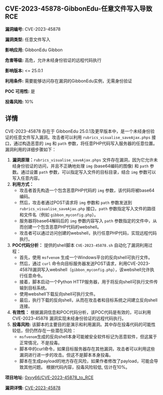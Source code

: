 ## CVE-2023-45878-GibbonEdu-任意文件写入导致RCE

**漏洞编号:** CVE-2023-45878

**漏洞类型:** 任意文件写入

**影响应用:** GibbonEdu Gibbon

**危害等级:** 高危，允许未经身份验证的远程代码执行

**影响版本:** <= 25.0.1

**利用条件:** 需要能够访问存在漏洞的GibbonEdu实例，无需身份验证

**POC 可用性:** 是

**投毒风险:** 10%

## 详情

CVE-2023-45878 存在于 GibbonEdu 25.0.1及更早版本中，是一个未经身份验证的任意文件写入漏洞。攻击者可以利用 `rubrics_visualise_saveAjax.phps` 接口，通过构造恶意的 `img` 和 `path` 参数，将任意PHP代码写入服务器的任意位置。漏洞利用的详细步骤如下：

1.  **漏洞原理：**`rubrics_visualise_saveAjax.phps` 文件存在漏洞，因为它允许未经身份验证的访问，并且不正确地处理 `img` (base64编码的图像) 和 `path` 参数。通过设置 `path` 参数，可以指定写入文件的目标目录，结合 `img` 参数可以写入任意内容。
2.  **利用方式：**
    *   攻击者首先构造一个包含恶意PHP代码的 `img` 参数，该代码将被base64编码。
    *   然后，攻击者通过POST请求将 `img` 参数和 `path` 参数发送到 `rubrics_visualise_saveAjax.php` 接口，`path` 参数指定写入文件的路径和文件名（例如 `gibbon_myconfig.php`）。
    *   服务器将base64解码后的 `img` 参数内容写入 `path` 参数指定的文件中，从而创建一个包含恶意PHP代码的webshell。
    *   攻击者可以通过访问创建的webshell，执行任意PHP代码，实现远程代码执行。
3.  **POC代码分析：** 提供的shell脚本 `CVE-2023-45878.sh` 自动化了漏洞利用过程：
    *   首先，使用 `msfvenom` 生成一个Windows平台的反向shell可执行文件。
    *   然后，通过 `curl` 命令向目标服务器发送POST请求，利用CVE-2023-45878漏洞写入webshell（`gibbon_myconfig.php`），该webshell允许执行任意命令。
    *   接着，脚本启动一个Python HTTP服务器，用于将反向shell可执行文件传输到目标系统。
    *   使用webshell下载反向shell可执行文件。
    *   最后，执行下载的反向shell，从而在攻击者和目标系统之间建立反向shell连接。
4.  **有效性：** 根据漏洞信息和POC代码分析，该POC代码是有效的，可以利用 CVE-2023-45878 漏洞实现未经身份验证的远程代码执行。
5. **投毒风险:** 该脚本的主要目的是演示和利用漏洞。其中存在投毒代码的可能性较低，但仍然存在一些潜在风险：
    *   `msfvenom`生成的反向shell本身可能被安全软件标记为恶意软件，但这属于正常情况，不是投毒。
    *   脚本中的curl命令，如果目标服务器存在其他漏洞，攻击者可以利用这些漏洞进行进一步的攻击。但这不是脚本本身投毒。
    *   脚本在生成payload的地方存在风险，如果作者修改了payload，可能会导致其他问题。 根据代码内容，投毒风险较低, 估计在10%。

**项目地址:** [0xyy66/CVE-2023-45878_to_RCE](https://github.com/0xyy66/CVE-2023-45878_to_RCE)

**漏洞详情:** [CVE-2023-45878](https://nvd.nist.gov/vuln/detail/CVE-2023-45878)